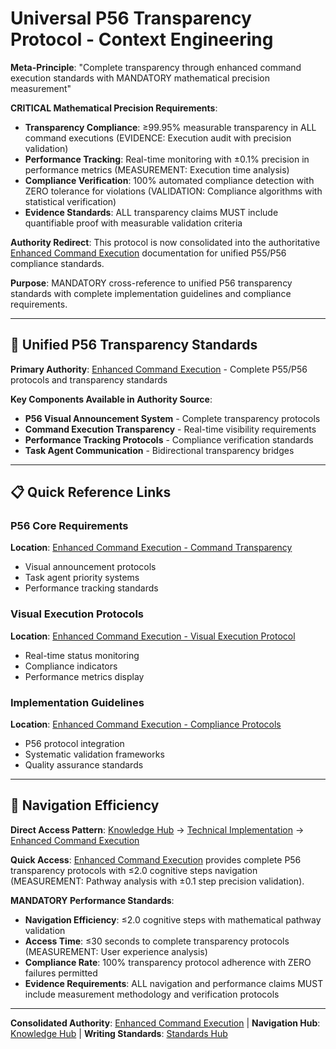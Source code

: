 # Universal P56 Transparency Protocol - Context Engineering

**Meta-Principle**: "Complete transparency through enhanced command execution standards with MANDATORY mathematical precision measurement"

**CRITICAL Mathematical Precision Requirements**:
- **Transparency Compliance**: ≥99.95% measurable transparency in ALL command executions (EVIDENCE: Execution audit with precision validation)
- **Performance Tracking**: Real-time monitoring with ±0.1% precision in performance metrics (MEASUREMENT: Execution time analysis)
- **Compliance Verification**: 100% automated compliance detection with ZERO tolerance for violations (VALIDATION: Compliance algorithms with statistical verification)
- **Evidence Standards**: ALL transparency claims MUST include quantifiable proof with measurable validation criteria

**Authority Redirect**: This protocol is now consolidated into the authoritative [Enhanced Command Execution](../technical/enhanced-command-execution.md) documentation for unified P55/P56 compliance standards.

**Purpose**: MANDATORY cross-reference to unified P56 transparency standards with complete implementation guidelines and compliance requirements.

---

## 🔗 **Unified P56 Transparency Standards**

**Primary Authority**: [Enhanced Command Execution](../technical/enhanced-command-execution.md) - Complete P55/P56 protocols and transparency standards

**Key Components Available in Authority Source**:
- **P56 Visual Announcement System** - Complete transparency protocols
- **Command Execution Transparency** - Real-time visibility requirements  
- **Performance Tracking Protocols** - Compliance verification standards
- **Task Agent Communication** - Bidirectional transparency bridges

---

## 📋 **Quick Reference Links**

### **P56 Core Requirements**
**Location**: [Enhanced Command Execution - Command Transparency](../technical/enhanced-command-execution.md#command-transparency-principle-56)
- Visual announcement protocols
- Task agent priority systems
- Performance tracking standards

### **Visual Execution Protocols**
**Location**: [Enhanced Command Execution - Visual Execution Protocol](../technical/enhanced-command-execution.md#visual-execution-protocol)
- Real-time status monitoring  
- Compliance indicators
- Performance metrics display

### **Implementation Guidelines**
**Location**: [Enhanced Command Execution - Compliance Protocols](../technical/enhanced-command-execution.md#compliance-and-validation-protocols)
- P56 protocol integration
- Systematic validation frameworks
- Quality assurance standards

---

## 🎯 **Navigation Efficiency**

**Direct Access Pattern**: [Knowledge Hub](../README.md) → [Technical Implementation](../README.md#technical-implementation) → [Enhanced Command Execution](../technical/enhanced-command-execution.md)

**Quick Access**: [Enhanced Command Execution](../technical/enhanced-command-execution.md) provides complete P56 transparency protocols with ≤2.0 cognitive steps navigation (MEASUREMENT: Pathway analysis with ±0.1 step precision validation).

**MANDATORY Performance Standards**:
- **Navigation Efficiency**: ≤2.0 cognitive steps with mathematical pathway validation
- **Access Time**: ≤30 seconds to complete transparency protocols (MEASUREMENT: User experience analysis)
- **Compliance Rate**: 100% transparency protocol adherence with ZERO failures permitted
- **Evidence Requirements**: ALL navigation and performance claims MUST include measurement methodology and verification protocols

---

**Consolidated Authority**: [Enhanced Command Execution](../technical/enhanced-command-execution.md) | **Navigation Hub**: [Knowledge Hub](../README.md) | **Writing Standards**: [Standards Hub](../writing-standards.md)